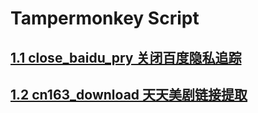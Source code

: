 # Tampermonkey Script
## [1.1 close_baidu_pry 关闭百度隐私追踪](./close_baidu_pry)

## [1.2 cn163_download 天天美剧链接提取](./cn163_download_all)

